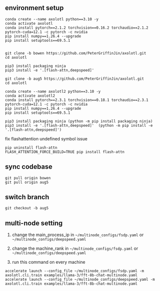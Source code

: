 
## environment setup
```
conda create --name axolotl python==3.10 -y
conda activate axolotl
conda install pytorch==2.1.2 torchvision==0.16.2 torchaudio==2.1.2 pytorch-cuda=12.1 -c pytorch -c nvidia
pip install numpy==1.26.4 --upgrade
pip install setuptools==69.5.1


git clone -b bowen https://github.com/PeterGriffinJin/axolotl.git
cd axolotl

pip3 install packaging ninja
pip3 install -e '.[flash-attn,deepspeed]'
```

```
git clone -b aug5 https://github.com/PeterGriffinJin/axolotl.git
cd axolotl

conda create --name axolotl2 python==3.10 -y
conda activate axolotl2
conda install pytorch==2.3.1 torchvision==0.18.1 torchaudio==2.3.1 pytorch-cuda=12.1 -c pytorch -c nvidia
pip install numpy==1.26.4 --upgrade
pip install setuptools==69.5.1

pip3 install packaging ninja (python -m pip install packaging ninja)
pip3 install -e '.[flash-attn,deepspeed]'  (python -m pip install -e '.[flash-attn,deepspeed]')
```

fix flashattention undefined symbol issue
```
pip uninstall flash-attn
FLASH_ATTENTION_FORCE_BUILD=TRUE pip install flash-attn
```

## sync codebase
```
git pull origin bowen
git pull origin aug5
```

## switch branch
```
git checkout -b aug5
```

## multi-node setting

1. change the main_process_ip in ```~/multinode_configs/fsdp.yaml``` or ```~/multinode_configs/deepspeed.yaml```

2. change the machine_rank in ```~/multinode_configs/fsdp.yaml``` or ```~/multinode_configs/deepspeed.yaml```

3. run this command on every machine
```
accelerate launch --config_file ~/multinode_configs/fsdp.yaml -m axolotl.cli.train examples/llama-3/fft-8b-chat-multinode.yaml
accelerate launch --config_file ~/multinode_configs/deepspeed.yaml -m axolotl.cli.train examples/llama-3/fft-8b-chat-multinode.yaml
```
